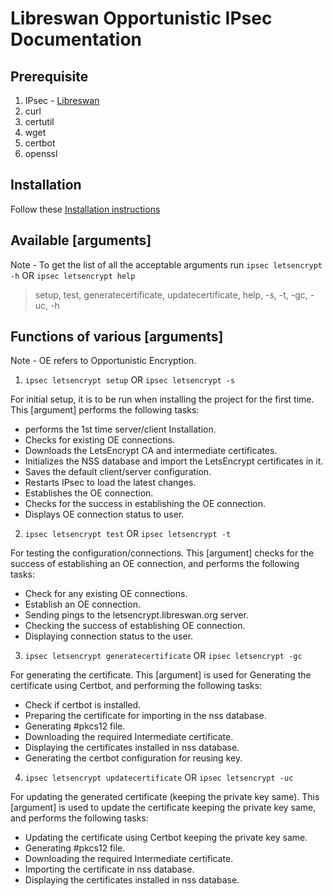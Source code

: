 # Libreswan Opportunistic IPsec Documentation

## Prerequisite
1. IPsec -  [Libreswan](https://github.com/libreswan/libreswan/)
2. curl
3. certutil
4. wget
5. certbot
6. openssl

## Installation

Follow these [Installation instructions](https://github.com/libreswan/libreswan/blob/master/README.md#compiling-the-userland-and-ike-daemon-manually-in-usrlocal)

## Available [arguments]
Note - To get the list of all the acceptable arguments run `ipsec letsencrypt -h` OR `ipsec letsencrypt help`

> setup, test, generatecertificate, updatecertificate, help, -s, -t, -gc, -uc, -h

## Functions of various [arguments]
Note - OE refers to Opportunistic Encryption.

1. `ipsec letsencrypt setup` OR `ipsec letsencrypt -s`

For initial setup, it is to be run when installing the project for the first time. This [argument] performs the following tasks:
* performs the 1st time server/client Installation.
* Checks for existing OE connections.
* Downloads the LetsEncrypt CA and intermediate certificates.
* Initializes the NSS database and import the LetsEncrypt certificates in it.
* Saves the default client/server configuration.
* Restarts IPsec to load the latest changes.
* Establishes the OE connection.
* Checks for the success in establishing the OE connection.
* Displays OE connection status to user.

2. `ipsec letsencrypt test` OR `ipsec letsencrypt -t`

For testing the configuration/connections. This [argument] checks for the success of establishing an OE connection, and performs the following tasks:
* Check for any existing OE connections.
* Establish an OE connection.
* Sending pings to the letsencrypt.libreswan.org server.
* Checking the success of establishing OE connection.
* Displaying connection status to the user.

3. `ipsec letsencrypt generatecertificate` OR `ipsec letsencrypt -gc`

For generating the certificate. This [argument] is used for Generating the certificate using Certbot, and performing the following tasks:
* Check if certbot is installed.
* Preparing the certificate for importing in the nss database.
* Generating #pkcs12 file.
* Downloading the required Intermediate certificate.
* Displaying the certificates installed in nss database.
* Generating the certbot configuration for reusing key.

4. `ipsec letsencrypt updatecertificate` OR `ipsec letsencrypt -uc`

For updating the generated certificate (keeping the private key same). This [argument] is used to update the certificate keeping the private key same, and performs the following tasks:
* Updating the certificate using Certbot keeping the private key same.
* Generating #pkcs12 file.
* Downloading the required Intermediate certificate.
* Importing the certificate in nss database.
* Displaying the certificates installed in nss database.
